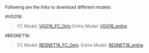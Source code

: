 
Following are the links to download different models:

#VGG16:

>FC Model: [VGG16_FC_Only](https://drive.google.com/file/d/1vHyXIRindCMnbc8k5GTdW8jehtLSzXiB/view?usp=sharing/)
>Entire Model: [VGG16_entire](https://drive.google.com/file/d/1oLc9s9cg-xpZSaB0aut3UPb5U39vyyuh/view?usp=sharing/).

#RESNET18:

>FC Model: [RESNET18_FC_Only](https://drive.google.com/file/d/1CjG2tKYECk1EvdX0KFzQLVzod_OO2mME/view?usp=sharing/).
>Entire Model: [RESNET18_entire](https://drive.google.com/file/d/1cGCIAn_h4feEuAYEl3zB4XKUWUyzyjb8/view?usp=sharing/).
